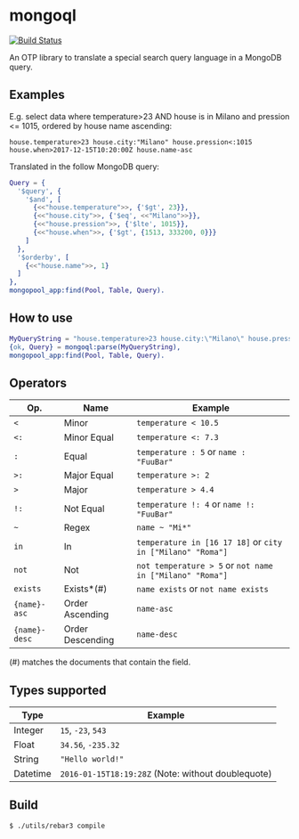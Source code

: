 mongoql
=======

[![Build Status](https://travis-ci.org/hachreak/mongoql.svg?branch=master)](https://travis-ci.org/hachreak/mongoql)

An OTP library to translate a special search query language in a MongoDB query.


Examples
--------

E.g. select data where temperature>23 AND house is in Milano and
pression <= 1015, ordered by house name ascending:

```
house.temperature>23 house.city:"Milano" house.pression<:1015 house.when>2017-12-15T10:20:00Z house.name-asc
```

Translated in the follow MongoDB query:

```erlang
Query = {
  '$query', {
    '$and', [
      {<<"house.temperature">>, {'$gt', 23}},
      {<<"house.city">>, {'$eq', <<"Milano">>}},
      {<<"house.pression">>, {'$lte', 1015}},
      {<<"house.when">>, {'$gt', {1513, 333200, 0}}}
    ]
  },
  '$orderby', [
    {<<"house.name">>, 1}
  ]
},
mongopool_app:find(Pool, Table, Query).
```

How to use
----------

```erlang
MyQueryString = "house.temperature>23 house.city:\"Milano\" house.pression<:1015 house.when>2017-12-15T10:20:00Z house.name-asc",
{ok, Query} = mongoql:parse(MyQueryString),
mongopool_app:find(Pool, Table, Query).
```

Operators
---------

Op.            | Name             | Example
---------------|------------------|------------------------------------------
`<`            | Minor            | `temperature < 10.5`
`<:`           | Minor Equal      | `temperature <: 7.3`
`:`            | Equal            | `temperature : 5` or `name : "FuuBar"`
`>:`           | Major Equal      | `temperature >: 2`
`>`            | Major            | `temperature > 4.4`
`!:`           | Not Equal        | `temperature !: 4` or `name !: "FuuBar"`
`~`            | Regex            | `name ~ "Mi*"`
`in`           | In               | `temperature in [16 17 18]` or `city in ["Milano" "Roma"]`
`not`          | Not              | `not temperature > 5` or `not name in ["Milano" "Roma"]`
`exists`       | Exists*(#)        | `name exists` or `not name exists`
`{name}-asc`   | Order Ascending  | `name-asc`
`{name}-desc`  | Order Descending | `name-desc`


(#) matches the documents that contain the field.

Types supported
---------------

Type     | Example
---------|----------------------
Integer  | `15`, `-23`, `543`
Float    | `34.56`, `-235.32`
String   | `"Hello world!"`
Datetime | `2016-01-15T18:19:28Z` (Note: without doublequote)


Build
-----

    $ ./utils/rebar3 compile
